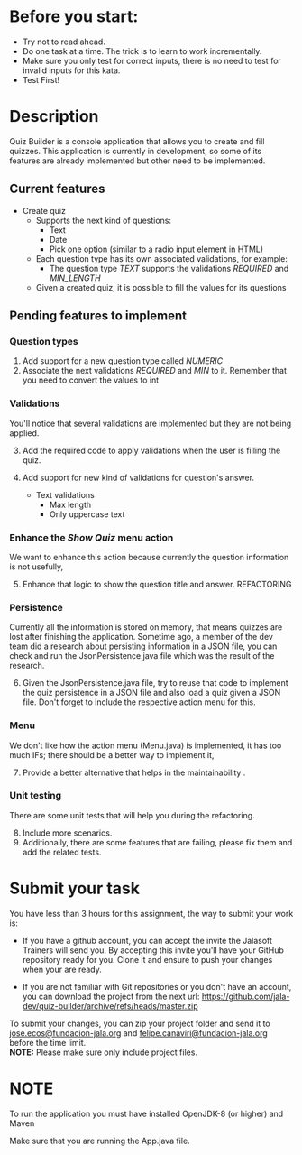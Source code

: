 # Before you start:
* Try not to read ahead.
* Do one task at a time. The trick is to learn to work incrementally.
* Make sure you only test for correct inputs, there is no need to test for invalid inputs for this kata.
* Test First!

# Description
Quiz Builder is a console application that allows you to create and fill quizzes. This application is currently in development, so some of its features are already implemented but other need to be implemented.
 
## Current features
 * Create quiz
   * Supports the next kind of questions:
     * Text
     * Date
     * Pick one option (similar to a radio input element in HTML)
   * Each question type has its own associated validations, for example:
     * The question type *TEXT* supports the validations *REQUIRED* and *MIN_LENGTH*
   * Given a created quiz, it is possible to fill the values for its questions

## Pending features to implement
### Question types
1. Add support for a new question type called *NUMERIC*
2. Associate the next validations *REQUIRED* and *MIN* to it.
Remember that you need to convert the values to int

### Validations
You'll notice that several validations are implemented but they are not being applied.

3. Add the required code to apply validations when the user is filling the quiz.
   
4. Add support for new kind of validations for question's answer.
   * Text validations
     * Max length
     * Only uppercase text
     
### Enhance the _Show Quiz_ menu action
We want to enhance this action because currently the question information is not usefully,

5. Enhance that logic to show the question title and answer.  REFACTORING

### Persistence
Currently all the information is stored on memory, that means quizzes are lost after finishing the application. 
Sometime ago, a member of the dev team did a research about persisting information in a JSON file, you can check and run the JsonPersistence.java file which was the result of the research.

6. Given the JsonPersistence.java file, try to reuse that code to implement the quiz persistence in a JSON file and also load a quiz given a JSON file.
   Don't forget to include the respective action menu for this.

### Menu
We don't like how the action menu (Menu.java) is implemented, it has too much IFs; there should be a better way to implement it, 

7. Provide a better alternative that helps in the maintainability .

### Unit testing
There are some unit tests that will help you during the refactoring.

8. Include more scenarios. 
9. Additionally, there are some features that are failing, please fix them and add the related tests.


# Submit your task
You have less than 3 hours for this assignment, the way to submit your work is:
 * If you have a github account, you can accept the invite the Jalasoft Trainers will send you. By accepting this invite you'll have your GitHub repository ready for you. Clone it and ensure to push your changes when your are ready.
 
 * If you are not familiar with Git repositories or you don't have an account, you can download the project from the next url:
 https://github.com/jala-dev/quiz-builder/archive/refs/heads/master.zip
 
 To submit your changes, you can zip your project folder and send it to jose.ecos@fundacion-jala.org and felipe.canaviri@fundacion-jala.org before the time limit.  
 **NOTE:** Please make sure only include project files. 
 
# NOTE
To run the application you must have installed OpenJDK-8 (or higher) and Maven

Make sure that you are running the App.java file.
